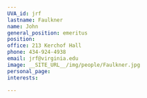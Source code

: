 ```yaml
---
UVA_id: jrf
lastname: Faulkner
name: John
general_position: emeritus
position:
office: 213 Kerchof Hall
phone: 434-924-4938
email: jrf@virginia.edu
image: __SITE_URL__/img/people/Faulkner.jpg
personal_page:
interests:

---
```

